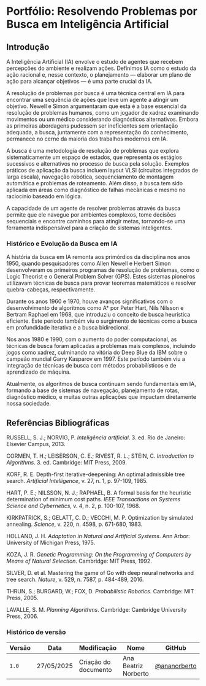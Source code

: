 # Portfólio: Resolvendo Problemas por Busca em Inteligência Artificial

## Introdução

A Inteligência Artificial (IA) envolve o estudo de agentes que recebem percepções do ambiente e realizam ações. Definimos IA como o estudo da ação racional e, nesse contexto, o planejamento — elaborar um plano de ação para alcançar objetivos — é uma parte crucial da IA.

A resolução de problemas por busca é uma técnica central em IA para encontrar uma sequência de ações que leve um agente a atingir um objetivo. Newell e Simon argumentaram que esta é a base essencial da resolução de problemas humanos, como um jogador de xadrez examinando movimentos ou um médico considerando diagnósticos alternativos. Embora as primeiras abordagens pudessem ser ineficientes sem orientação adequada, a busca, juntamente com a representação do conhecimento, permanece no cerne da maioria dos trabalhos modernos em IA.

A busca é uma metodologia de resolução de problemas que explora sistematicamente um espaço de estados, que representa os estágios sucessivos e alternativos no processo de busca pela solução. Exemplos práticos de aplicação da busca incluem layout VLSI (circuitos integrados de larga escala), navegação robótica, sequenciamento de montagem automática e problemas de roteamento. Além disso, a busca tem sido aplicada em áreas como diagnóstico de falhas mecânicas e mesmo no raciocínio baseado em lógica.

A capacidade de um agente de resolver problemas através da busca permite que ele navegue por ambientes complexos, tome decisões sequenciais e encontre caminhos para atingir metas, tornando-se uma ferramenta indispensável para a criação de sistemas inteligentes.

### Histórico e Evolução da Busca em IA

A história da busca em IA remonta aos primórdios da disciplina nos anos 1950, quando pesquisadores como Allen Newell e Herbert Simon desenvolveram os primeiros programas de resolução de problemas, como o Logic Theorist e o General Problem Solver (GPS). Estes sistemas pioneiros utilizavam técnicas de busca para provar teoremas matemáticos e resolver quebra-cabeças, respectivamente.

Durante os anos 1960 e 1970, houve avanços significativos com o desenvolvimento de algoritmos como A* por Peter Hart, Nils Nilsson e Bertram Raphael em 1968, que introduziu o conceito de busca heurística eficiente. Este período também viu o surgimento de técnicas como a busca em profundidade iterativa e a busca bidirecional.

Nos anos 1980 e 1990, com o aumento do poder computacional, as técnicas de busca foram aplicadas a problemas mais complexos, incluindo jogos como xadrez, culminando na vitória do Deep Blue da IBM sobre o campeão mundial Garry Kasparov em 1997. Este período também viu a integração de técnicas de busca com métodos probabilísticos e de aprendizado de máquina.

Atualmente, os algoritmos de busca continuam sendo fundamentais em IA, formando a base de sistemas de navegação, planejamento de rotas, diagnóstico médico, e muitas outras aplicações que impactam diretamente nossa sociedade.



## Referências Bibliográficas

RUSSELL, S. J.; NORVIG, P. *Inteligência artificial*. 3. ed. Rio de Janeiro: Elsevier Campus, 2013.

CORMEN, T. H.; LEISERSON, C. E.; RIVEST, R. L.; STEIN, C. *Introduction to Algorithms*. 3. ed. Cambridge: MIT Press, 2009.

KORF, R. E. Depth-first iterative-deepening: An optimal admissible tree search. *Artificial Intelligence*, v. 27, n. 1, p. 97-109, 1985.

HART, P. E.; NILSSON, N. J.; RAPHAEL, B. A formal basis for the heuristic determination of minimum cost paths. *IEEE Transactions on Systems Science and Cybernetics*, v. 4, n. 2, p. 100-107, 1968.

KIRKPATRICK, S.; GELATT, C. D.; VECCHI, M. P. Optimization by simulated annealing. *Science*, v. 220, n. 4598, p. 671-680, 1983.

HOLLAND, J. H. *Adaptation in Natural and Artificial Systems*. Ann Arbor: University of Michigan Press, 1975.

KOZA, J. R. *Genetic Programming: On the Programming of Computers by Means of Natural Selection*. Cambridge: MIT Press, 1992.

SILVER, D. et al. Mastering the game of Go with deep neural networks and tree search. *Nature*, v. 529, n. 7587, p. 484-489, 2016.

THRUN, S.; BURGARD, W.; FOX, D. *Probabilistic Robotics*. Cambridge: MIT Press, 2005.



LAVALLE, S. M. *Planning Algorithms*. Cambridge: Cambridge University Press, 2006.
### Histórico de versão

| Versão | Data       | Modificação         | Nome                 | GitHub                                      |
|--------|------------|---------------------|----------------------|---------------------------------------------|
| `1.0`  | 27/05/2025 | Criação do documento | Ana Beatriz Norberto | [@ananorberto](https://github.com/ananorberto) |

